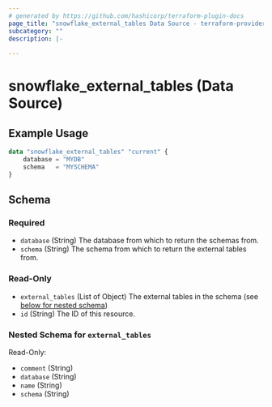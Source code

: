 ```yaml
---
# generated by https://github.com/hashicorp/terraform-plugin-docs
page_title: "snowflake_external_tables Data Source - terraform-provider-snowflake"
subcategory: ""
description: |-
  
---
```


# snowflake_external_tables (Data Source)



## Example Usage

```terraform
data "snowflake_external_tables" "current" {
    database = "MYDB"
    schema   = "MYSCHEMA"
}
```

<!-- schema generated by tfplugindocs -->
## Schema

### Required

- `database` (String) The database from which to return the schemas from.
- `schema` (String) The schema from which to return the external tables from.

### Read-Only

- `external_tables` (List of Object) The external tables in the schema (see [below for nested schema](#nestedatt--external_tables))
- `id` (String) The ID of this resource.

<a id="nestedatt--external_tables"></a>
### Nested Schema for `external_tables`

Read-Only:

- `comment` (String)
- `database` (String)
- `name` (String)
- `schema` (String)


